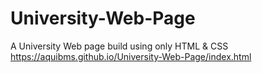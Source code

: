 # University-Web-Page
A University Web page build using only HTML &amp; CSS
https://aquibms.github.io/University-Web-Page/index.html
